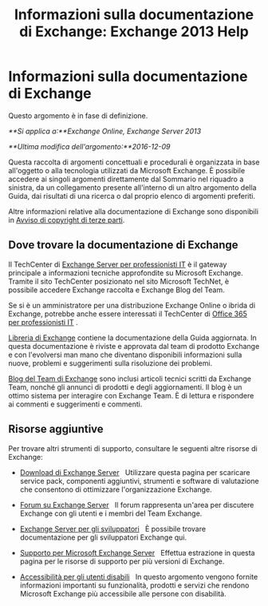 ﻿---
title: 'Informazioni sulla documentazione di Exchange: Exchange 2013 Help'
TOCTitle: Informazioni sulla documentazione di Exchange
ms:assetid: cbc07e0d-2884-4e5d-8065-39b7f6299b9b
ms:mtpsurl: https://technet.microsoft.com/it-it/library/Dd351146(v=EXCHG.150)
ms:contentKeyID: 50479795
ms.date: 05/23/2018
mtps_version: v=EXCHG.150
ms.translationtype: MT
---

# Informazioni sulla documentazione di Exchange

Questo argomento è in fase di definizione. 

_**Si applica a:**Exchange Online, Exchange Server 2013_

_**Ultima modifica dell'argomento:**2016-12-09_

Questa raccolta di argomenti concettuali e procedurali è organizzata in base all'oggetto o alla tecnologia utilizzati da Microsoft Exchange. È possibile accedere ai singoli argomenti direttamente dal Sommario nel riquadro a sinistra, da un collegamento presente all'interno di un altro argomento della Guida, dai risultati di una ricerca o dal proprio elenco di argomenti preferiti.

Altre informazioni relative alla documentazione di Exchange sono disponibili in [Avviso di copyright di terze parti](third-party-copyright-notices-exchange-2013-help.md).

## Dove trovare la documentazione di Exchange

Il TechCenter di [Exchange Server per professionisti IT](https://go.microsoft.com/fwlink/p/?linkid=34165) è il gateway principale a informazioni tecniche approfondite su Microsoft Exchange. Tramite il sito TechCenter posizionato nel sito Microsoft TechNet, è possibile accedere Exchange raccolta e Exchange Blog del Team.

Se si è un amministratore per una distribuzione Exchange Online o ibrida di Exchange, potrebbe anche essere interessati il TechCenter di [Office 365 per professionisti IT](https://go.microsoft.com/fwlink/p/?linkid=282341) .

[Libreria di Exchange](https://go.microsoft.com/fwlink/p/?linkid=82055) contiene la documentazione della Guida aggiornata. In questa documentazione è riviste e approvata dal team di prodotto Exchange e con l'evolversi man mano che diventano disponibili informazioni sulla nuove, problemi e suggerimenti sulla risoluzione dei problemi.

[Blog del Team di Exchange](https://go.microsoft.com/fwlink/p/?linkid=178595) sono inclusi articoli tecnici scritti da Exchange Team, nonché gli annunci di prodotti e degli aggiornamenti. Il blog è un ottimo sistema per interagire con Exchange Team. È di lettura e rispondere ai commenti e suggerimenti e commenti.

## Risorse aggiuntive

Per trovare altri strumenti di supporto, consultare le seguenti altre risorse di Exchange:

  - [Download di Exchange Server](https://go.microsoft.com/fwlink/p/?linkid=179447)   Utilizzare questa pagina per scaricare service pack, componenti aggiuntivi, strumenti e software di valutazione che consentono di ottimizzare l'organizzazione Exchange.

  - [Forum su Exchange Server](https://go.microsoft.com/fwlink/p/?linkid=60612)   Il forum rappresenta un'area per discutere Exchange con gli utenti e i membri del Team Exchange.

  - [Exchange Server per gli sviluppatori](https://go.microsoft.com/fwlink/p/?linkid=24705)   È possibile trovare documentazione per gli sviluppatori Exchange qui.

  - [Supporto per Microsoft Exchange Server](https://go.microsoft.com/fwlink/p/?linkid=283967)   Effettua estrazione in questa pagina per le risorse di supporto per più versioni di Exchange.

  - [Accessibilità per gli utenti disabili](accessibility-for-people-with-disabilities-exchange-2013-help.md)   In questo argomento vengono fornite informazioni importanti su funzionalità, prodotti e servizi che rendono Microsoft Exchange più accessibile alle persone con disabilità.


